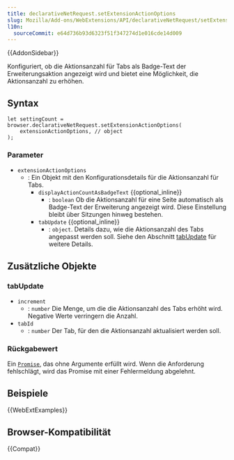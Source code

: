 ```yaml
---
title: declarativeNetRequest.setExtensionActionOptions
slug: Mozilla/Add-ons/WebExtensions/API/declarativeNetRequest/setExtensionActionOptions
l10n:
  sourceCommit: e64d736b93d6323f51f347274d1e016cde14d009
---
```


{{AddonSidebar}}

Konfiguriert, ob die Aktionsanzahl für Tabs als Badge-Text der Erweiterungsaktion angezeigt wird und bietet eine Möglichkeit, die Aktionsanzahl zu erhöhen.

## Syntax

```js-nolint
let settingCount = browser.declarativeNetRequest.setExtensionActionOptions(
    extensionActionOptions, // object
);
```

### Parameter

- `extensionActionOptions`
  - : Ein Objekt mit den Konfigurationsdetails für die Aktionsanzahl für Tabs.
    - `displayActionCountAsBadgeText` {{optional_inline}}
      - : `boolean` Ob die Aktionsanzahl für eine Seite automatisch als Badge-Text der Erweiterung angezeigt wird. Diese Einstellung bleibt über Sitzungen hinweg bestehen.
    - `tabUpdate` {{optional_inline}}
      - : `object`. Details dazu, wie die Aktionsanzahl des Tabs angepasst werden soll. Siehe den Abschnitt [tabUpdate](#tabupdate_2) für weitere Details.

## Zusätzliche Objekte

### tabUpdate

- `increment`
  - : `number` Die Menge, um die die Aktionsanzahl des Tabs erhöht wird. Negative Werte verringern die Anzahl.
- `tabId`
  - : `number` Der Tab, für den die Aktionsanzahl aktualisiert werden soll.

### Rückgabewert

Ein [`Promise`](/de/docs/Web/JavaScript/Reference/Global_Objects/Promise), das ohne Argumente erfüllt wird. Wenn die Anforderung fehlschlägt, wird das Promise mit einer Fehlermeldung abgelehnt.

## Beispiele

{{WebExtExamples}}

## Browser-Kompatibilität

{{Compat}}
